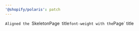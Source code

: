 ```yaml
---
'@shopify/polaris': patch
---
```


`Aligned the `SkeletonPage` `title`font-weight with the`Page` title
